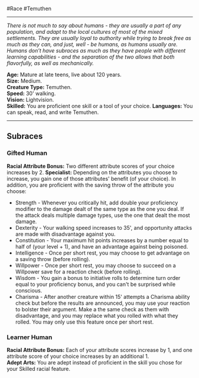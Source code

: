 #Race #Temuthen
- - -
_There is not much to say about humans - they are usually a part of any population, and adapt to the local cultures of most of the mixed settlements. They are usually loyal to authority while trying to break free as much as they can, and just, well - be humans, as humans usually are._  
_Humans don’t have subraces as much as they have people with different learning capabilities - and the separation of the two allows that both flavorfully, as well as mechanically._
 
**Age:** Mature at late teens, live about 120 years.  
**Size:** Medium.  
**Creature Type:** Temuthen.  
**Speed:** 30' walking.  
**Vision:** Lightvision.  
**Skilled:** You are proficient one skill or a tool of your choice.
**Languages:** You can speak, read, and write Temuthen.
- - -
## Subraces
### Gifted Human
 
**Racial Attribute Bonus:** Two different attribute scores of your choice increases by 2. 
**Specialist:** Depending on the attributes you choose to increase, you gain one of those attributes' benefit (of your choice). In addition, you are proficient with the saving throw of the attribute you choose:

- Strength - Whenever you critically hit, add double your proficiency modifier to the damage dealt of the same type as the one you deal. If the attack deals multiple damage types, use the one that dealt the most damage.
- Dexterity - Your walking speed increases to 35', and opportunity attacks are made with disadvantage against you.
- Constitution - Your maximum hit points increases by a number equal to half of (your level + 1), and have an advantage against being poisoned.
- Intelligence - Once per short rest, you may choose to get advantage on a saving throw (before rolling).
- Willpower - Once per short rest, you may choose to succeed on a Willpower save for a reaction check (before rolling).
- Wisdom - You gain a bonus to initiative rolls to determine turn order equal to your proficiency bonus, and you can't be surprised while conscious.
- Charisma - After another creature within 15' attempts a Charisma ability check but before the results are announced, you may use your reaction to bolster their argument. Make a the same check as them with disadvantage, and you may replace what you rolled with what they rolled. You may only use this feature once per short rest.
 
### Learner Human
 
**Racial Attribute Bonus:** Each of your attribute scores increase by 1, and one attribute score of your choice increases by an additional 1.  
**Adept Arts:** You are adept instead of proficient in the skill you chose for your Skilled racial feature.